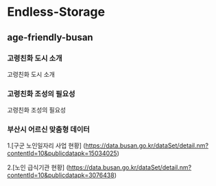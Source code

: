 # Endless-Storage

## age-friendly-busan 

### 고령친화 도시 소개
고령친화 도시 소개

### 고령친화 조성의 필요성
고령친화 조성의 필요성

### 부산시 어르신 맞춤형 데이터
1.[구군 노인일자리 사업 현황]
(https://data.busan.go.kr/dataSet/detail.nm?contentId=10&publicdatapk=15034025)

2.[노인 급식기관 현황]
(https://data.busan.go.kr/dataSet/detail.nm?contentId=10&publicdatapk=3076438)
